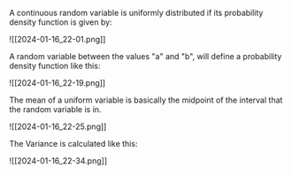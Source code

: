 A continuous random variable is uniformly distributed if its probability density function is given by:

![[2024-01-16_22-01.png]]

A random variable between the values "a" and "b", will define a probability density function like this:

![[2024-01-16_22-19.png]]

The mean of a uniform variable is basically the midpoint of the interval that the random variable is in.

![[2024-01-16_22-25.png]]

The Variance is calculated like this:

![[2024-01-16_22-34.png]]

